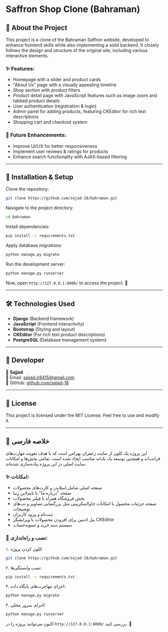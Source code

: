 # Saffron Shop Clone (Bahraman)

## 📌 About the Project

This project is a clone of the Bahraman Saffron website, developed to enhance frontend skills while also implementing a solid backend. It closely follows the design and structure of the original site, including various interactive elements.

### ✨ Features:
- Homepage with a slider and product cards
- "About Us" page with a visually appealing timeline
- Shop section with product filters
- Product detail page with JavaScript features such as image zoom and tabbed product details
- User authentication (registration & login)
- Admin panel for adding products, featuring CKEditor for rich text descriptions
- Shopping cart and checkout system

### 📌 Future Enhancements:
- Improve UI/UX for better responsiveness
- Implement user reviews & ratings for products
- Enhance search functionality with AJAX-based filtering

---

## 🚀 Installation & Setup

Clone the repository:
```sh
git clone https://github.com/sajad-18/bahraman.git
```

Navigate to the project directory:
```sh
cd bahraman
```

Install dependencies:
```sh
pip install -r requirements.txt
```

Apply database migrations:
```sh
python manage.py migrate
```

Run the development server:
```sh
python manage.py runserver
```

Now, open `http://127.0.0.1:8000/` to access the project. 🚀

---

## 🛠 Technologies Used
- **Django** (Backend framework)
- **JavaScript** (Frontend interactivity)
- **Bootstrap** (Styling and layout)
- **CKEditor** (For rich text product descriptions)
- **PostgreSQL** (Database management system)

---

## 📝 Developer
👤 **Sajjad**  
📧 Email: [sajjad.ir8415@gmail.com](mailto:sajjad.ir8415@gmail.com)  
📌 GitHub: [github.com/sajad-18](https://github.com/sajad-18)

---

## 📜 License
This project is licensed under the MIT License. Feel free to use and modify it.

---

## 📌 خلاصه فارسی

این پروژه یک کلون از سایت زعفران بهرامن است که با هدف تقویت مهارت‌های فرانت‌اند و همچنین توسعه یک بک‌اند مناسب ایجاد شده است. تمامی بخش‌ها و امکانات سایت اصلی در این پروژه پیاده‌سازی شده‌اند.

### ✨ امکانات:
- صفحه اصلی شامل اسلایدر و کارت‌های محصولات
- صفحه "درباره ما" با تایم‌لاین زیبا
- بخش فروشگاه همراه با فیلتر محصولات
- صفحه جزئیات محصول با امکانات جاوااسکریپتی مثل بزرگنمایی تصاویر و تب‌های توضیحات
- ثبت‌نام و ورود کاربران
- پنل ادمین برای افزودن محصولات با ویرایشگر CKEditor
- سیستم سبد خرید و تسویه‌حساب

### 🚀 نصب و راه‌اندازی:
۱. کلون کردن پروژه:
```sh
git clone https://github.com/sajad-18/bahraman.git
```
۲. نصب وابستگی‌ها:
```sh
pip install -r requirements.txt
```
۳. اجرای مهاجرت‌های پایگاه داده:
```sh
python manage.py migrate
```
۴. اجرای سرور محلی:
```sh
python manage.py runserver
```

اکنون می‌توانید پروژه را در `http://127.0.0.1:8000/` بررسی کنید. 🚀
